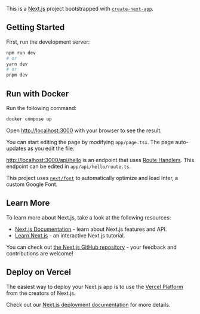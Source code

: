 This is a [Next.js](https://nextjs.org/) project
bootstrapped with
[`create-next-app`](https://github.com/vercel/next.js/tree/canary/packages/create-next-app).

## Getting Started

First, run the development server:

```bash
npm run dev
# or
yarn dev
# or
pnpm dev
```

## Run with Docker

Run the following command:

```bash
docker compose up
```

Open [http://localhost:3000](http://localhost:3000) with
your browser to see the result.

You can start editing the page by modifying `app/page.tsx`.
The page auto-updates as you edit the file.

[http://localhost:3000/api/hello](http://localhost:3000/api/hello)
is an endpoint that uses
[Route Handlers](https://beta.nextjs.org/docs/routing/route-handlers).
This endpoint can be edited in `app/api/hello/route.ts`.

This project uses
[`next/font`](https://nextjs.org/docs/basic-features/font-optimization)
to automatically optimize and load Inter, a custom Google
Font.

## Learn More

To learn more about Next.js, take a look at the following
resources:

- [Next.js Documentation](https://nextjs.org/docs) - learn
  about Next.js features and API.
- [Learn Next.js](https://nextjs.org/learn) - an interactive
  Next.js tutorial.

You can check out
[the Next.js GitHub repository](https://github.com/vercel/next.js/) -
your feedback and contributions are welcome!

## Deploy on Vercel

The easiest way to deploy your Next.js app is to use the
[Vercel Platform](https://vercel.com/new?utm_medium=default-template&filter=next.js&utm_source=create-next-app&utm_campaign=create-next-app-readme)
from the creators of Next.js.

Check out our
[Next.js deployment documentation](https://nextjs.org/docs/deployment)
for more details.
